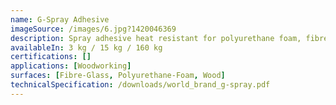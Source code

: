 ```yaml
---
name: G-Spray Adhesive
imageSource: /images/6.jpg?1420046369
description: Spray adhesive heat resistant for polyurethane foam, fibre glass & wood
availableIn: 3 kg / 15 kg / 160 kg
certifications: []
applications: [Woodworking]
surfaces: [Fibre-Glass, Polyurethane-Foam, Wood]
technicalSpecification: /downloads/world_brand_g-spray.pdf
---
```


